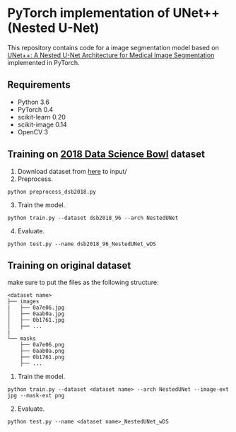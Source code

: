 # PyTorch implementation of UNet++ (Nested U-Net)
This repository contains code for a image segmentation model based on [UNet++: A Nested U-Net Architecture for Medical Image Segmentation](https://arxiv.org/abs/1807.10165) implemented in PyTorch.

## Requirements
- Python 3.6
- PyTorch 0.4
- scikit-learn 0.20
- scikit-image 0.14
- OpenCV 3

## Training on [2018 Data Science Bowl](https://www.kaggle.com/c/data-science-bowl-2018) dataset
1. Download dataset from [here](https://www.kaggle.com/c/data-science-bowl-2018/data) to input/
2. Preprocess.
```
python preprocess_dsb2018.py
```
3. Train the model.
```
python train.py --dataset dsb2018_96 --arch NestedUNet
```
4. Evaluate.
```
python test.py --name dsb2018_96_NestedUNet_wDS
```

## Training on original dataset
make sure to put the files as the following structure:
```
<dataset name>
├── images
|   ├── 0a7e06.jpg
│   ├── 0aab0a.jpg
│   ├── 0b1761.jpg
│   ├── ...
|
└── masks
    ├── 0a7e06.png
    ├── 0aab0a.png
    ├── 0b1761.png
    ├── ...
```

1. Train the model.
```
python train.py --dataset <dataset name> --arch NestedUNet --image-ext jpg --mask-ext png
```
2. Evaluate.
```
python test.py --name <dataset name>_NestedUNet_wDS
```
